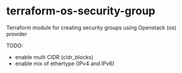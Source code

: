 # terraform-os-security-group
Terraform module for creating security groups using Openstack (os) provider

TODO:
- enable multi CIDR (cidr_blocks)
- enable mix of ethertype (IPv4 and IPv6)